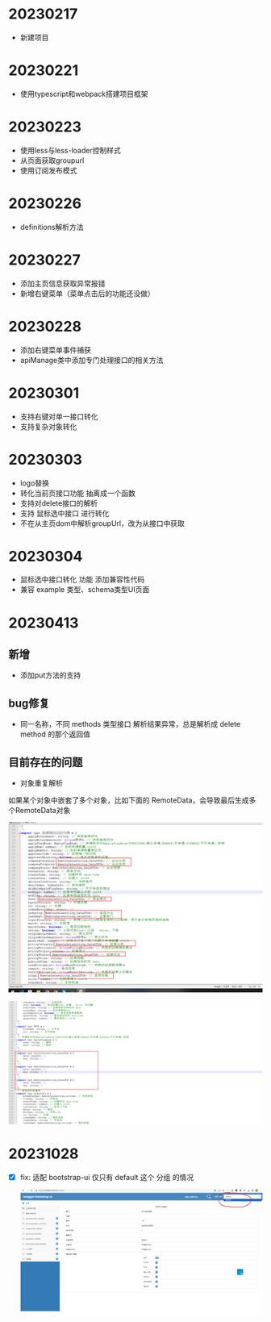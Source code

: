 # 20230217

- 新建项目

# 20230221

- 使用typescript和webpack搭建项目框架

# 20230223

- 使用less与less-loader控制样式
- 从页面获取groupurl
- 使用订阅发布模式


# 20230226

- definitions解析方法

# 20230227

- 添加主页信息获取异常报错
- 新增右键菜单（菜单点击后的功能还没做）

# 20230228

- 添加右键菜单事件捕获
- apiManage类中添加专门处理接口的相关方法

# 20230301
- 支持右键对单一接口转化
- 支持复杂对象转化

# 20230303
- logo替换
- 转化当前页接口功能 抽离成一个函数
- 支持对delete接口的解析
- 支持 鼠标选中接口 进行转化
- 不在从主页dom中解析groupUrl，改为从接口中获取

# 20230304

- 鼠标选中接口转化 功能 添加兼容性代码
- 兼容 example 类型、schema类型UI页面

# 20230413
## 新增

- 添加put方法的支持

## bug修复

- 同一名称，不同 methods 类型接口 解析结果异常，总是解析成 delete method 的那个返回值

## 目前存在的问题

- 对象重复解析

如果某个对象中嵌套了多个对象，比如下面的 RemoteData，会导致最后生成多个RemoteData对象

![image-20230413152843639](./changelog.assets/image-20230413152843639.png)

![image-20230413152911110](./changelog.assets/image-20230413152911110.png)

# 20231028

- [x] fix: 适配 bootstrap-ui 仅只有 default 这个 分组 的情况

  ![image-20231028160222652](.\changelog.assets\image-20231028160222652.png)
